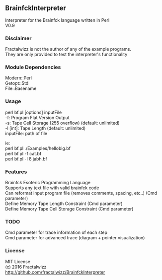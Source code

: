 ## BrainfckInterpreter
Interpreter for the Brainfck language written in Perl<br>
V0.9

### Disclaimer
Fractalwizz is not the author of any of the example programs.<br>
They are only provided to test the interpreter's functionality

### Module Dependencies
Modern::Perl<br>
Getopt::Std<br>
File::Basename

### Usage
perl bf.pl [options] inputFile<br>
  -f:         Program Flat Version Output<br>
  -s:         Tape Cell Storage (255 overflow) (default: unlimited)<br>
  -l [int]:   Tape Length (default: unlimited)<br>
  inputFile: path of file
  
ie:<br>
perl bf.pl ./Examples/hellobig.bf<br>
perl bf.pl -f cat.bf<br>
perl bf.pl -l 8 jabh.bf

### Features
Brainfck Esoteric Programming Language<br>
Supports any text file with valid brainfck code<br>
Can reformat input program file (removes comments, spacing, etc..) (Cmd parameter)<br>
Define Memory Tape Length Constraint (Cmd parameter)<br>
Define Memory Tape Cell Storage Constraint (Cmd parameter)

### TODO
Cmd parameter for trace information of each step<br>
Cmd parameter for advanced trace (diagram + pointer visualization)

### License
MIT License<br>
(c) 2016 Fractalwizz<br>
http://github.com/fractalwizz/BrainfckInterpreter